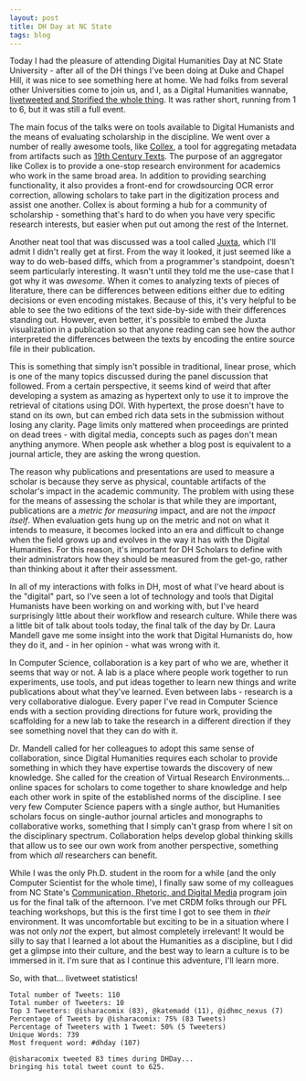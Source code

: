 ```yaml
---
layout: post
title: DH Day at NC State
tags: blog
---
```


Today I had the pleasure of attending Digital Humanities Day at NC State University - after all of the DH things I've been doing at Duke and Chapel Hill, it was nice to see something here at home. We had folks from several other Universities  come to join us, and I, as a Digital Humanities wannabe, <a href="http://storify.com/IsharaComix/dh-day-ncsu">livetweeted and Storified the whole thing</a>. It was rather short, running from 1 to 6, but it was still a full event.

The main focus of the talks were on tools available to Digital Humanists and the means of evaluating scholarship in the discipline. We went over a number of really awesome tools, like <a href="http://www.collex.org/">Collex</a>, a tool for aggregating metadata from artifacts such as <a href="http://www.nines.org/">19th Century Texts</a>. The purpose of an aggregator like Collex is to provide a one-stop research environment for academics who work in the same broad area. In addition to providing searching functionality, it also provides a front-end for crowdsourcing OCR error correction, allowing scholars to take part in the digitization process and assist one another. Collex is about forming a hub for a community of scholarship - something that's hard to do when you have very specific research interests, but easier when put out among the rest of the Internet.

Another neat tool that was discussed was a tool called <a href="http://www.juxtasoftware.org/">Juxta</a>, which I'll admit I didn't really get at first. From the way it looked, it just seemed like a way to do web-based diffs, which from a programmer's standpoint, doesn't seem particularly interesting. It wasn't until they told me the use-case that I got why it was <em>awesome</em>. When it comes to analyzing texts of pieces of literature, there can be differences between editions either due to editing decisions or even encoding mistakes. Because of this, it's very helpful to be able to see the two editions of the text side-by-side with their differences standing out. However, even better, it's possible to embed the Juxta visualization in a publication so that anyone reading can see how the author interpreted the differences between the texts by encoding the entire source file in their publication.

This is something that simply isn't possible in traditional, linear prose, which is one of the many topics discussed during the panel discussion that followed. From a certain perspective, it seems kind of weird that after developing a system as amazing as hypertext only to use it to improve the retrieval of citations using DOI. With hypertext, the prose doesn't have to stand on its own, but can embed rich data sets in the submission without losing any clarity. Page limits only mattered when proceedings are printed on dead trees - with digital media, concepts such as pages don't mean anything anymore. When people ask whether a blog post is equivalent to a journal article, they are asking the wrong question.

The reason why publications and presentations are used to measure a scholar is because they serve as physical, countable artifacts of the scholar's impact in the academic community. The problem with using these for the means of assessing the scholar is that while they are important, publications are a <em>metric for measuring</em> impact, and are not the <em>impact itself</em>. When evaluation gets hung up on the metric and not on what it intends to measure, it becomes locked into an era and difficult to change when the field grows up and evolves in the way it has with the Digital Humanities. For this reason, it's important for DH Scholars to define with their administrators how they should be measured from the get-go, rather than thinking about it after their assessment.

In all of my interactions with folks in DH, most of what I've heard about is the "digital" part, so I've seen a lot of technology and tools that Digital Humanists have been working on and working with, but I've heard surprisingly little about their workflow and research culture. While there was a little bit of talk about tools today, the final talk of the day by Dr. Laura Mandell gave me some insight into the work that Digital Humanists do, how they do it, and - in her opinion - what was wrong with it.

In Computer Science, collaboration is a key part of who we are, whether it seems that way or not. A lab is a place where people work together to run experiments, use tools, and put ideas together to learn new things and write publications about what they've learned. Even between labs - research is a very collaborative dialogue. Every paper I've read in Computer Science ends with a section providing directions for future work, providing the scaffolding for a new lab to take the research in a different direction if they see something novel that they can do with it.

Dr. Mandell called for her colleagues to adopt this same sense of collaboration, since Digital Humanities requires each scholar to provide something in which they have expertise towards the discovery of new knowledge. She called for the creation of Virtual Research Environments... online spaces for scholars to come together to share knowledge and help each other work in spite of the established norms of the discipline. I see very few Computer Science papers with a single author, but Humanities scholars focus on single-author journal articles and monographs to collaborative works, something that I simply can't grasp from where I sit on the disciplinary spectrum. Collaboration helps develop global thinking skills that allow us to see our own work from another perspective, something from which <em>all</em> researchers can benefit.

While I was the only Ph.D. student in the room for a while (and the only Computer Scientist for the whole time), I finally saw some of my colleagues from NC State's <a href="http://crdm.chass.ncsu.edu/">Communication, Rhetoric, and Digital Media</a> program join us for the final talk of the afternoon. I've met CRDM folks through our PFL teaching workshops, but this is the first time I got to see them in <em>their</em> environment. It was uncomfortable but exciting to be in a situation where I was not only <em>not</em> the expert, but almost completely irrelevant! It would be silly to say that I learned a lot about the Humanities as a discipline, but I did get a glimpse into their culture, and the best way to learn a culture is to be immersed in it. I'm sure that as I continue this adventure, I'll learn more.

So, with that... livetweet statistics!

    Total number of Tweets: 110
    Total number of Tweeters: 10
    Top 3 Tweeters: @isharacomix (83), @katemadd (11), @idhmc_nexus (7)
    Percentage of Tweets by @isharacomix: 75% (83 Tweets)
    Percentage of Tweeters with 1 Tweet: 50% (5 Tweeters)
    Unique Words: 739
    Most frequent word: #dhday (107)

    @isharacomix tweeted 83 times during DHDay...
    bringing his total tweet count to 625.

